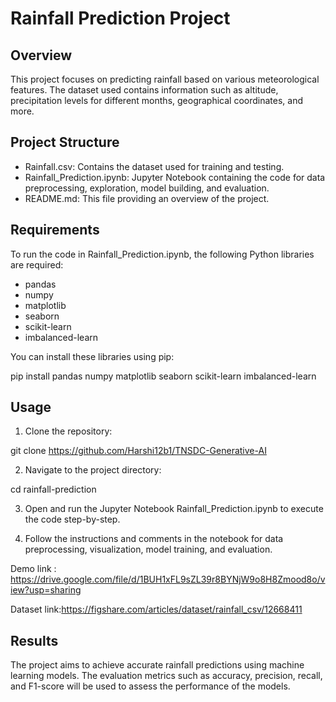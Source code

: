 # Rainfall Prediction Project

## Overview
This project focuses on predicting rainfall based on various meteorological features. The dataset used contains information such as altitude, precipitation levels for different months, geographical coordinates, and more.

## Project Structure
- Rainfall.csv: Contains the dataset used for training and testing.
- Rainfall_Prediction.ipynb: Jupyter Notebook containing the code for data preprocessing, exploration, model building, and evaluation.
- README.md: This file providing an overview of the project.

## Requirements
To run the code in Rainfall_Prediction.ipynb, the following Python libraries are required:
- pandas
- numpy
- matplotlib
- seaborn
- scikit-learn
- imbalanced-learn

You can install these libraries using pip:


pip install pandas numpy matplotlib seaborn scikit-learn imbalanced-learn


## Usage
1. Clone the repository:


git clone https://github.com/Harshi12b1/TNSDC-Generative-AI


2. Navigate to the project directory:


cd rainfall-prediction


3. Open and run the Jupyter Notebook Rainfall_Prediction.ipynb to execute the code step-by-step.

4. Follow the instructions and comments in the notebook for data preprocessing, visualization, model training, and evaluation.


Demo link : https://drive.google.com/file/d/1BUH1xFL9sZL39r8BYNjW9o8H8Zmood8o/view?usp=sharing

Dataset link:https://figshare.com/articles/dataset/rainfall_csv/12668411

## Results
The project aims to achieve accurate rainfall predictions using machine learning models. The evaluation metrics such as accuracy, precision, recall, and F1-score will be used to assess the performance of the models.
